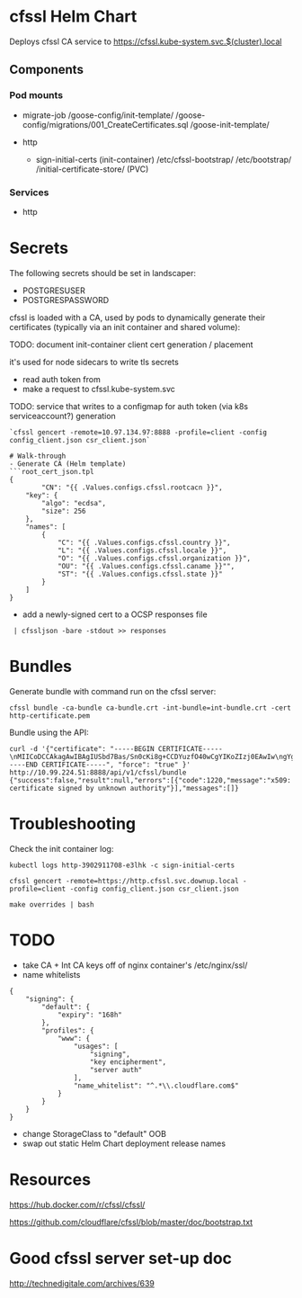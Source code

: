 # cfssl Helm Chart
Deploys cfssl CA service to https://cfssl.kube-system.svc.$(cluster).local

## Components

### Pod mounts
- migrate-job
  /goose-config/init-template/
  /goose-config/migrations/001_CreateCertificates.sql
  /goose-init-template/

- http
  - sign-initial-certs (init-container)
    /etc/cfssl-bootstrap/
    /etc/bootstrap/
    /initial-certificate-store/ (PVC)

### Services
- http
# Secrets
The following secrets should be set in landscaper:
- POSTGRESUSER
- POSTGRESPASSWORD

cfssl is loaded with a CA, used by pods to dynamically generate their certificates (typically via an init container and shared volume):

TODO: document init-container client cert generation / placement

it's used for node sidecars to write tls secrets

- read auth token from
- make a request to cfssl.kube-system.svc

TODO: service that writes to a configmap for auth token (via k8s serviceaccount?) generation

```
`cfssl gencert -remote=10.97.134.97:8888 -profile=client -config config_client.json csr_client.json`

# Walk-through
- Generate CA (Helm template)
```root_cert_json.tpl
{
        "CN": "{{ .Values.configs.cfssl.rootcacn }}",
    "key": {
        "algo": "ecdsa",
        "size": 256
    },
    "names": [
        {
            "C": "{{ .Values.configs.cfssl.country }}",
            "L": "{{ .Values.configs.cfssl.locale }}",
            "O": "{{ .Values.configs.cfssl.organization }}",
            "OU": "{{ .Values.configs.cfssl.caname }}"",
            "ST": "{{ .Values.configs.cfssl.state }}"
        }
    ]
}
```

- add a newly-signed cert to a OCSP responses file
```cfssl ocspsign -ca cert -responder key -responder-key key -cert cert \
 | cfssljson -bare -stdout >> responses
```

# Bundles
Generate bundle with command run on the cfssl server:
```
cfssl bundle -ca-bundle ca-bundle.crt -int-bundle=int-bundle.crt -cert http-certificate.pem
```

Bundle using the API:
```
curl -d '{"certificate": "-----BEGIN CERTIFICATE-----\nMIICoDCCAkagAwIBAgIUSbd7Bas/Sn0cKi8g+CCDYuzfO40wCgYIKoZIzj0EAwIw\ngYgxCzAJBgNVBAYTAlVTMRMwEQYDVQQIEwpDYWxpZm9ybmlhMRYwFAYDVQQHEw1T\nYW4gRnJhbmNpc2NvMR4wHAYDVQQKExVJbnRlcm5ldCBXaWRnZXRzLCBMTEMxDzAN\nBgNVBAsTBkludCBDQTEbMBkGA1UEAxMSTXktSW50ZXJtZWRpYXRlLUNBMB4XDTE3\nMDMyOTA5MDYwMFoXDTI3MDMyNzA5MDYwMFowgZ8xCzAJBgNVBAYTAlVTMRMwEQYD\nVQQIEwpDYWxpZm9ybmlhMRYwFAYDVQQHEw1TYW4gRnJhbmNpc2NvMR4wHAYDVQQK\nExVJbnRlcm5ldCBXaWRnZXRzLCBMTEMxHDAaBgNVBAsTE1N5c3RlbXMgRW5naW5l\nZXJpbmcxJTAjBgNVBAMTHGh0dHAuY2Zzc2wuc3ZjLmNsdXN0ZXIubG9jYWwwWTAT\nBgcqhkjOPQIBBggqhkjOPQMBBwNCAAQWexJC601doEq6u42X1CBE+CxotLzyxdMJ\n3qDUB2ZVsZ18Ex0Rho8cTx8JPbLNhKtOj33J8xUaiWuCZgyD8Ydqo3UwczAOBgNV\nHQ8BAf8EBAMCBaAwEwYDVR0lBAwwCgYIKwYBBQUHAwEwDAYDVR0TAQH/BAIwADAd\nBgNVHQ4EFgQUXXrU4D3r/2nrUgmPV5ClxkoEoT4wHwYDVR0jBBgwFoAUBa/BXwl5\nK6zboAMiIsRFUZOkRj8wCgYIKoZIzj0EAwIDSAAwRQIhAOX253Pptmi8pm2NoVHY\n9wXQWNp+EyHETt9MmoImhRtXAiAcB75lKj2RkNYcejnvRuYpWXO0ha1vKK/ovuGm\nTJd2jQ==\n-----END CERTIFICATE-----", "force": "true" }' http://10.99.224.51:8888/api/v1/cfssl/bundle
{"success":false,"result":null,"errors":[{"code":1220,"message":"x509: certificate signed by unknown authority"}],"messages":[]}
```

# Troubleshooting
Check the init container log:
```
kubectl logs http-3902911708-e3lhk -c sign-initial-certs
```

`cfssl gencert -remote=https://http.cfssl.svc.downup.local -profile=client -config config_client.json csr_client.json`

`make overrides | bash`

# TODO
- take CA + Int CA keys off of nginx container's /etc/nginx/ssl/
- name whitelists
```
{
    "signing": {
        "default": {
            "expiry": "168h"
        },
        "profiles": {
            "www": {
                "usages": [
                    "signing",
                    "key encipherment",
                    "server auth"
                ],
                "name_whitelist": "^.*\\.cloudflare.com$"
            }
        }
    }
}
```

- change StorageClass to "default" OOB
- swap out static Helm Chart deployment release names
# Resources
https://hub.docker.com/r/cfssl/cfssl/

https://github.com/cloudflare/cfssl/blob/master/doc/bootstrap.txt

# Good cfssl server set-up doc
http://technedigitale.com/archives/639
